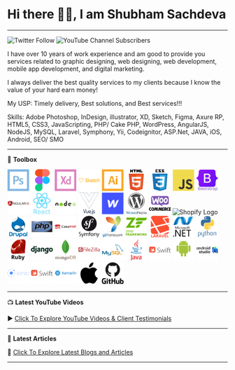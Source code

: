 # Hi there 👋🏻, I am Shubham Sachdeva

--------------
<img alt="Twitter Follow" src="https://img.shields.io/twitter/follow/xonestechnology?label=People%20Following%20Me%20On%20Twitter&style=social"> <img alt="YouTube Channel Subscribers" src="https://img.shields.io/youtube/channel/subscribers/UCTVjRFCHECx9y4HEBMSXc2A?label=People%20Subscribed%20To%20My%20Channel&style=social">

I have over 10 years of work experience and am good to provide you services related to graphic designing, web designing, web development, mobile app development, and digital marketing.

I always deliver the best quality services to my clients because I know the value of your hard earn money!

My USP: Timely delivery, Best solutions, and Best services!!!

Skills: Adobe Photoshop, InDesign, illustrator, XD, Sketch, Figma, Axure RP, HTML5, CSS3, JavaScripting, PHP/ Cake PHP, WordPress, AngularJS, NodeJS, MySQL, Laravel, Symphony, Yii, Codeignitor, ASP.Net, JAVA, iOS, Android, SEO/ SMO

-------
🧰 <b>Toolbox</b>

<img src="https://github.com/devicons/devicon/blob/master/icons/photoshop/photoshop-line.svg" alt="Photoshop Logo" width="50" height="50"> <img src="https://github.com/devicons/devicon/blob/master/icons/figma/figma-original.svg" alt="Figma Logo" width="50" height="50"> <img src="https://github.com/devicons/devicon/blob/master/icons/xd/xd-line.svg" alt="XD Logo" width="50" height="50"> <img src="https://github.com/devicons/devicon/blob/master/icons/sketch/sketch-line-wordmark.svg" alt="Sketch Logo" width="50" height="50"> <img src="https://github.com/devicons/devicon/blob/master/icons/illustrator/illustrator-line.svg" alt="Adobe illustrator Logo" width="50" height="50"> <img src="https://github.com/devicons/devicon/blob/master/icons/html5/html5-original-wordmark.svg" alt="Html5 Logo" width="50" height="50"> <img src="https://github.com/devicons/devicon/blob/master/icons/css3/css3-original-wordmark.svg" alt="Css3 Logo" width="50" height="50"> <img src="https://github.com/devicons/devicon/blob/master/icons/javascript/javascript-original.svg" alt="JavaScript Logo" width="50" height="50"> <img src="https://github.com/devicons/devicon/blob/master/icons/bootstrap/bootstrap-original-wordmark.svg" alt="Bootstrap Logo" width="50" height="50"> <img src="https://github.com/devicons/devicon/blob/master/icons/angularjs/angularjs-original-wordmark.svg" alt="Angular.js Logo" width="50" height="50"> <img src="https://github.com/devicons/devicon/blob/master/icons/react/react-original-wordmark.svg" alt="React.js Logo" width="50" height="50"> <img src="https://github.com/devicons/devicon/blob/master/icons/nodejs/nodejs-original-wordmark.svg" alt="Node.js Logo" width="50" height="50"> <img src="https://github.com/devicons/devicon/blob/master/icons/vuejs/vuejs-line-wordmark.svg" alt="Vue.js Logo" width="50" height="50"> <img src="https://github.com/devicons/devicon/blob/master/icons/webflow/webflow-original.svg" alt="Webflow Logo" width="50" height="50"> <img src="https://github.com/devicons/devicon/blob/master/icons/wordpress/wordpress-original.svg" alt="WordPress Logo" width="50" height="50"> <img src="https://github.com/devicons/devicon/blob/master/icons/woocommerce/woocommerce-original-wordmark.svg" alt="WooCommerce Logo" width="50" height="50"> <img src="https://cdn.worldvectorlogo.com/logos/shopify.svg" alt="Shopify Logo" width="50" height="50"> <img src="https://github.com/devicons/devicon/blob/master/icons/drupal/drupal-original-wordmark.svg" alt="Drupal Logo" width="50" height="50"> <img src="https://github.com/devicons/devicon/blob/master/icons/php/php-original.svg" alt="PHP Logo" width="50" height="50"> <img src="https://github.com/devicons/devicon/blob/master/icons/cakephp/cakephp-original-wordmark.svg" alt="Cake PHP Logo" width="50" height="50"> <img src="https://github.com/devicons/devicon/blob/master/icons/symfony/symfony-original-wordmark.svg" alt="Symfony Logo" width="50" height="50"> <img src="https://github.com/devicons/devicon/blob/master/icons/yii/yii-original-wordmark.svg" alt="Yii Logo" width="50" height="50"> <img src="https://github.com/devicons/devicon/blob/master/icons/zend/zend-plain-wordmark.svg" alt="Zend Logo" width="50" height="50"> <img src="https://github.com/devicons/devicon/blob/master/icons/laravel/laravel-plain-wordmark.svg" alt="Laravel Logo" width="50" height="50"> <img src="https://github.com/devicons/devicon/blob/master/icons/dot-net/dot-net-original-wordmark.svg" alt="Dot Net Logo" width="50" height="50"> <img src="https://github.com/devicons/devicon/blob/master/icons/python/python-original-wordmark.svg" alt="Python Logo" width="50" height="50"> <img src="https://github.com/devicons/devicon/blob/master/icons/ruby/ruby-original-wordmark.svg" alt="Ruby Logo" width="50" height="50"> <img src="https://github.com/devicons/devicon/blob/master/icons/django/django-plain-wordmark.svg" alt="Django Logo" width="50" height="50"> <img src="https://github.com/devicons/devicon/blob/master/icons/mongodb/mongodb-original-wordmark.svg" alt="MongoDB Logo" width="50" height="50"> <img src="https://github.com/devicons/devicon/blob/master/icons/filezilla/filezilla-plain-wordmark.svg" alt="FileZilla Logo" width="50" height="50"> <img src="https://github.com/devicons/devicon/blob/master/icons/mysql/mysql-original-wordmark.svg" alt="MySql Logo" width="50" height="50"> <img src="https://github.com/devicons/devicon/blob/master/icons/java/java-original-wordmark.svg" alt="JAVA Logo" width="50" height="50"> <img src="https://github.com/devicons/devicon/blob/master/icons/swift/swift-original-wordmark.svg" alt="Swift Logo" width="50" height="50"> <img src="https://github.com/devicons/devicon/blob/master/icons/android/android-original-wordmark.svg" alt="Android Logo" width="50" height="50"> <img src="https://github.com/devicons/devicon/blob/master/icons/androidstudio/androidstudio-original-wordmark.svg" alt="Android Studio Logo" width="50" height="50"> <img src="https://github.com/devicons/devicon/blob/master/icons/ionic/ionic-original-wordmark.svg" alt="ionic Logo" width="50" height="50"> <img src="https://github.com/devicons/devicon/blob/master/icons/swift/swift-original-wordmark.svg" alt="Swift Logo" width="50" height="50"> <img src="https://github.com/devicons/devicon/blob/master/icons/xamarin/xamarin-original-wordmark.svg" alt="Xamarin Logo" width="50" height="50"> <img src="https://github.com/devicons/devicon/blob/master/icons/apple/apple-original.svg" alt="Apple Logo" width="50" height="50"> <img src="https://github.com/devicons/devicon/blob/master/icons/github/github-original-wordmark.svg" alt="GitHub Logo" width="50" height="50">

---------

📺 <b>Latest YouTube Videos</b>

<!-- YOUTUBE-VIDEOS-LIST:START -->
<!-- YOUTUBE-VIDEOS-LIST:END -->

▶️ [Click To Explore YouTube Videos & Client Testimonials](https://www.youtube.com/channel/UCTVjRFCHECx9y4HEBMSXc2A/videos)

--------

📘 <b>Latest Articles</b>

<!-- BLOG-ARTICLES-LIST:START -->
<!-- BLOG-ARTICLES-LIST:END -->

📝 [Click To Explore Latest Blogs and Articles](https://www.xonestech.com/blogs/) 

--------










